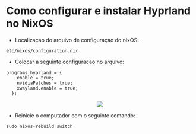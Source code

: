 # Como configurar e instalar Hyprland no NixOS

- Localizaçao do arquivo de configuraçao do nixOS:

```shell
etc/nixos/configuration.nix
```

- Colocar a seguinte configuracao no arquivo:

```shell
programs.hyprland = {
    enable = true;
    nvidiaPatches = true;
    xwayland.enable = true;
  };
```

<p align="center">
  <img src="https://github.com/F4NT0/FantoDocs_Rice/assets/18719295/3b4e71eb-d964-4ccf-8fad-37960cb5d1b9">
</p>


- Reinicie o computador com o seguinte comando:

```shell
sudo nixos-rebuild switch
```
